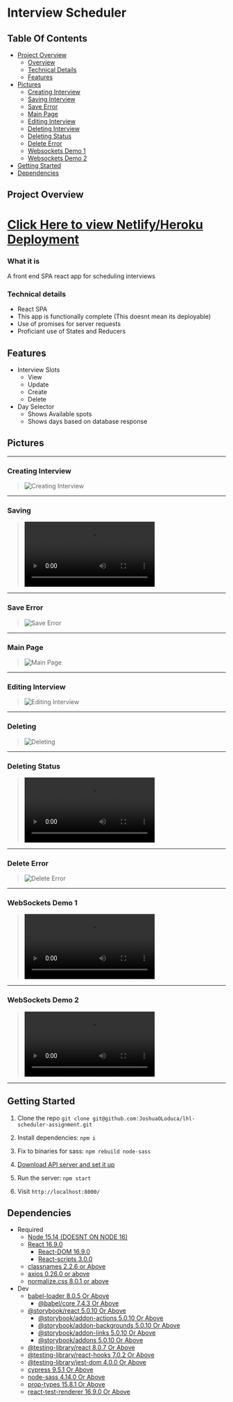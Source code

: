 # Interview Scheduler

## Table Of Contents

- [Project Overview](#project-overview)
  - [Overview](#what-it-is)
  - [Technical Details](#technical-details)
  - [Features](#features)
- [Pictures](#pictures)
  - [Creating Interview](#creating-interview)
  - [Saving Interview](#saving)
  - [Save Error](#save-error)
  - [Main Page](#main-page)
  - [Editing Interview](#editing-interview)
  - [Deleting Interview](#deleting)
  - [Deleting Status](#deleting-status)
  - [Delete Error](#delete-error)
  - [Websockets Demo 1](#websockets-1)
  - [Websockets Demo 2](#websockets-2)
- [Getting Started](#getting-started)
- [Dependencies](#dependencies)

## Project Overview

# [Click Here to view Netlify/Heroku Deployment](https://zealous-chandrasekhar-b32d76.netlify.app/)

### What it is

A front end SPA react app for scheduling interviews

### Technical details

- React SPA
- This app is functionally complete (This doesnt mean its deployable)
- Use of promises for server requests
- Proficiant use of States and Reducers

## Features

- Interview Slots
  - View
  - Update
  - Create
  - Delete
- Day Selector
  - Shows Available spots
  - Shows days based on database response

## Pictures

---

### Creating Interview

> ![Creating Interview](/readmefiles/imgs/Creating.webp)

---

### Saving

> ![Saving Status](/readmefiles/imgs/Saving.webm)

---

### Save Error

> ![Save Error](/readmefiles/imgs/Save%20Error.webp)

---

### Main Page

> ![Main Page](/readmefiles/imgs/Scheduled.webp)

---

### Editing Interview

> ![Editing Interview](/readmefiles/imgs/Editing.webp)

---

### Deleting

> ![Deleting](/readmefiles/imgs/Deleting.webp)

---

### Deleting Status

> ![Deleting Status](/readmefiles/imgs/Deleting.webm)

---

### Delete Error

> ![Delete Error](/readmefiles/imgs/Delete%20Error.webp)

---

### WebSockets Demo 1

> ![WebSockets 1](/readmefiles/imgs/WebSockets1.webm)

---

### WebSockets Demo 2

> ![WebSockets 2](/readmefiles/imgs/WebSockets2.webm)

---

## Getting Started

1. Clone the repo `git clone git@github.com:JoshuaOLoduca/lhl-scheduler-assignment.git`
2. Install dependencies: `npm i`
3. Fix to binaries for sass: `npm rebuild node-sass`
4. [Download API server and set it up](https://github.com/JoshuaOLoduca/scheduler-api)
5. Run the server: `npm start`

6. Visit `http://localhost:8000/`

## Dependencies

- Required
  - [Node 15.14 (DOESNT ON NODE 16)](https://nodejs.org/en/)
  - [React 16.9.0](https://www.npmjs.com/package/react)
    - [React-DOM 16.9.0](https://www.npmjs.com/package/react-dom)
    - [React-scripts 3.0.0](https://www.npmjs.com/package/react-scripts)
  - [classnames 2.2.6 or Above](https://www.npmjs.com/package/classnames)
  - [axios 0.26.0 or above](https://www.npmjs.com/package/axios)
  - [normalize.css 8.0.1 or above](https://www.npmjs.com/package/normalize.css)
- Dev
  - [babel-loader 8.0.5 Or Above](https://www.npmjs.com/package/babel-loader)
    - [@babel/core 7.4.3 Or Above](https://www.npmjs.com/package/@babel/core)
  - [@storybook/react 5.0.10 Or Above](https://www.npmjs.com/package/@storybook/react)
    - [@storybook/addon-actions 5.0.10 Or Above](https://www.npmjs.com/package/@storybook/addon-actions)
    - [@storybook/addon-backgrounds 5.0.10 Or Above](https://www.npmjs.com/package/@storybook/addon-backgrounds)
    - [@storybook/addon-links 5.0.10 Or Above](https://www.npmjs.com/package/@storybook/addon-links)
    - [@storybook/addons 5.0.10 Or Above](https://www.npmjs.com/package/@storybook/addons)
  - [@testing-library/react 8.0.7 Or Above](https://www.npmjs.com/package/@testing-library/react)
  - [@testing-library/react-hooks 7.0.2 Or Above](https://www.npmjs.com/package/@testing-library/react-hooks)
  - [@testing-library/jest-dom 4.0.0 Or Above](https://www.npmjs.com/package/@testing-library/jest-dom)
  - [cypress 9.5.1 Or Above](https://www.npmjs.com/package/cypress)
  - [node-sass 4.14.0 Or Above](https://www.npmjs.com/package/node-sass)
  - [prop-types 15.8.1 Or Above](https://www.npmjs.com/package/prop-types)
  - [react-test-renderer 16.9.0 Or Above](https://www.npmjs.com/package/react-test-renderer)
